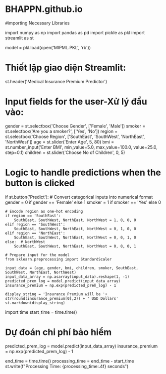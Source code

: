 # BHAPPN.github.io
#importing Necessary Libraries

import numpy as np
import pandas as pd
import pickle as pkl 
import streamlit as st


model = pkl.load(open('MIPML.PKL', 'rb'))

# Thiết lập giao diện Streamlit:
st.header('Medical Insurance Premium Predictor')

# Input fields for the user-Xử lý đầu vào:
gender = st.selectbox('Choose Gender', ['Female', 'Male'])
smoker = st.selectbox('Are you a smoker?', ['Yes', 'No'])
region = st.selectbox('Choose Region', ['SouthEast', 'SouthWest', 'NorthEast', 'NorthWest'])
age = st.slider('Enter Age', 5, 80)
bmi = st.number_input('Enter BMI', min_value=5.0, max_value=100.0, value=25.0, step=0.1)
children = st.slider('Choose No of Children', 0, 5)

# Logic to handle predictions when the button is clicked
if st.button('Predict'):
    # Convert categorical inputs into numerical format
    gender = 0 if gender == 'Female' else 1
    smoker = 1 if smoker == 'Yes' else 0

    # Encode region as one-hot encoding
    if region == 'SouthEast':
        SouthEast, SouthWest, NorthEast, NorthWest = 1, 0, 0, 0
    elif region == 'SouthWest':
        SouthEast, SouthWest, NorthEast, NorthWest = 0, 1, 0, 0
    elif region == 'NorthEast':
        SouthEast, SouthWest, NorthEast, NorthWest = 0, 0, 1, 0
    else:  # NorthWest
        SouthEast, SouthWest, NorthEast, NorthWest = 0, 0, 0, 1

    # Prepare input for the model 
    from sklearn.preprocessing import StandardScaler
   
    input_data = (age, gender, bmi, children, smoker, SouthEast, SouthWest, NorthEast, NorthWest)
    input_data_array = np.asarray(input_data).reshape(1, -1)
    predicted_prem_log = model.predict(input_data_array)
    insurance_premium = np.exp(predicted_prem_log) - 1

    display_string = 'Insurance Premium will be '+ str(round(insurance_premium[0],2)) + ' USD Dollars'
    st.markdown(display_string)

import time
start_time = time.time()

# Dự đoán chi phí bảo hiểm
predicted_prem_log = model.predict(input_data_array)
insurance_premium = np.exp(predicted_prem_log) - 1

end_time = time.time()
processing_time = end_time - start_time
st.write(f"Processing Time: {processing_time:.4f} seconds")
